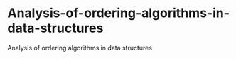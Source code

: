 # Analysis-of-ordering-algorithms-in-data-structures
Analysis of ordering algorithms in data structures
